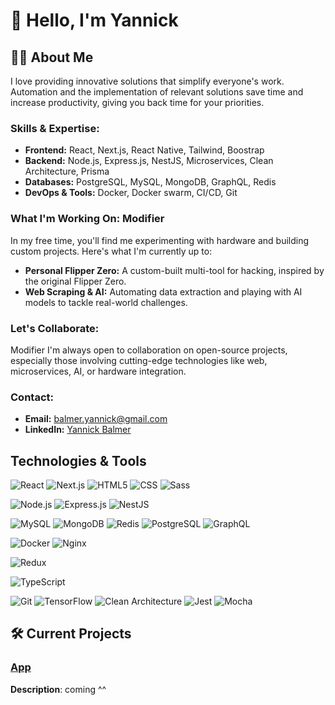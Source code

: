 # 👋 Hello, I'm Yannick

## 🧑‍💻 About Me

I love providing innovative solutions that simplify everyone's work. Automation and the implementation of relevant solutions save time and increase productivity, giving you back time for your priorities.

###  Skills & Expertise:
- **Frontend:** React, Next.js, React Native, Tailwind, Boostrap
- **Backend:** Node.js, Express.js, NestJS, Microservices, Clean Architecture, Prisma
- **Databases:** PostgreSQL, MySQL, MongoDB, GraphQL, Redis
- **DevOps & Tools:** Docker, Docker swarm, CI/CD, Git

###  What I'm Working On: Modifier
In my free time, you'll find me experimenting with hardware and building custom projects. Here's what I'm currently up to:
- **Personal Flipper Zero:** A custom-built multi-tool for hacking, inspired by the original Flipper Zero.
- **Web Scraping & AI:** Automating data extraction and playing with AI models to tackle real-world challenges.

###  Let's Collaborate:
 Modifier I'm always open to collaboration on open-source projects, especially those involving cutting-edge technologies like web, microservices, AI, or hardware integration.

###  Contact:
- **Email:** [balmer.yannick@gmail.com](mailto:balmer.yannick@gmail.com)
- **LinkedIn:** [Yannick Balmer](https://www.linkedin.com/in/yannickbalmer)

##  Technologies & Tools

![React](https://img.shields.io/badge/-React-61DAFB?logo=react&logoColor=black)
![Next.js](https://img.shields.io/badge/-Next.js-000000?logo=next.js&logoColor=white)
![HTML5](https://img.shields.io/badge/-HTML5-E34F26?logo=html5&logoColor=white)
![CSS](https://img.shields.io/badge/-CSS-1572B6?logo=css3&logoColor=white)
![Sass](https://img.shields.io/badge/-Sass-CC6699?logo=sass&logoColor=white)

![Node.js](https://img.shields.io/badge/-Node.js-339933?logo=node.js&logoColor=white)
![Express.js](https://img.shields.io/badge/-Express.js-000000?logo=express&logoColor=white)
![NestJS](https://img.shields.io/badge/-NestJS-E0234E?logo=nestjs&logoColor=white)

![MySQL](https://img.shields.io/badge/-MySQL-4479A1?logo=mysql&logoColor=white)
![MongoDB](https://img.shields.io/badge/-MongoDB-47A248?logo=mongodb&logoColor=white)
![Redis](https://img.shields.io/badge/-Redis-DC382D?logo=redis&logoColor=white)
![PostgreSQL](https://img.shields.io/badge/-PostgreSQL-336791?logo=postgresql&logoColor=white)
![GraphQL](https://img.shields.io/badge/-GraphQL-E10098?logo=graphql&logoColor=white)

![Docker](https://img.shields.io/badge/-Docker-2496ED?logo=docker&logoColor=white)
![Nginx](https://img.shields.io/badge/-Nginx-009639?logo=nginx&logoColor=white)

![Redux](https://img.shields.io/badge/-Redux-764ABC?logo=redux&logoColor=white)


![TypeScript](https://img.shields.io/badge/-TypeScript-007ACC?logo=typescript&logoColor=white)

![Git](https://img.shields.io/badge/-Git-F05032?logo=git&logoColor=white)
![TensorFlow](https://img.shields.io/badge/-TensorFlow-FF6F00?logo=tensorflow&logoColor=white)
![Clean Architecture](https://img.shields.io/badge/-Clean%20Architecture-007ACC?logo=architecture&logoColor=white)
![Jest](https://img.shields.io/badge/-Jest-C21325?logo=jest&logoColor=white)
![Mocha](https://img.shields.io/badge/-Mocha-8D6748?logo=mocha&logoColor=white)








## 🛠️ Current Projects

### [App](https://github.com/JordanSerafini/micro-service-SLI)
**Description**: coming ^^

